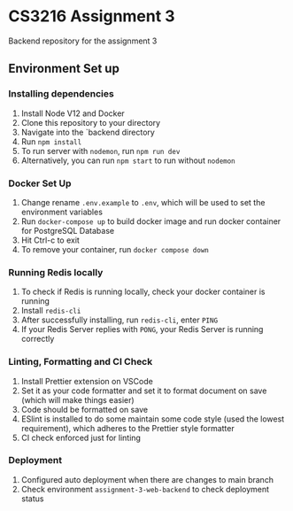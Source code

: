 # CS3216 Assignment 3

Backend repository for the assignment 3

## Environment Set up

### Installing dependencies

1. Install Node V12 and Docker
2. Clone this repository to your directory
3. Navigate into the `backend directory
4. Run `npm install`
5. To run server with `nodemon`, run `npm run dev`
6. Alternatively, you can run `npm start` to run without `nodemon`

### Docker Set Up

1. Change rename `.env.example` to `.env`, which will be used to set the environment variables
2. Run `docker-compose up` to build docker image and run docker container for PostgreSQL Database
3. Hit Ctrl-c to exit
4. To remove your container, run `docker compose down`

### Running Redis locally
1. To check if Redis is running locally, check your docker container is running
2. Install `redis-cli`
3. After successfully installing, run `redis-cli`, enter `PING`
4. If your Redis Server replies with `PONG`, your Redis Server is running correctly

### Linting, Formatting and CI Check

1. Install Prettier extension on VSCode
2. Set it as your code formatter and set it to format document on save (which will make things easier)
3. Code should be formatted on save
4. ESlint is installed to do some maintain some code style (used the lowest requirement), which adheres to the Prettier style formatter
5. CI check enforced just for linting

### Deployment

1. Configured auto deployment when there are changes to main branch
2. Check environment `assignment-3-web-backend` to check deployment status
